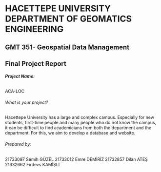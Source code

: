 # **HACETTEPE UNIVERSITY DEPARTMENT OF GEOMATICS ENGINEERING**
## **GMT 351- Geospatial Data Management**
## **Final Project Report**

###### **Project Name:** 
ACA-LOC

###### What is your project?
Hacettepe University has a large and complex campus. Especially for new students, first-time people and many people who do not know the campus, it can be difficult to find academicians from both the department and the department. For this, we aim to develop a database and website.

###### Prepared by:
21733097 Semih GÜZEL
21733012 Emre DEMİRİZ
21732857 Dilan ATEŞ
21632662 Firdevs KAMİŞLİ




